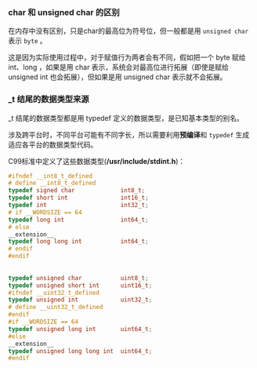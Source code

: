 ### char 和 unsigned char 的区别

在内存中没有区别，只是char的最高位为符号位，但一般都是用 `unsigned char` 表示 `byte` 。

这是因为实际使用过程中，对于赋值行为两者会有不同，假如把一个 byte 赋给 int、long ，如果是用 char 表示，系统会对最高位进行拓展（即使是赋给 unsigned int 也会拓展），但如果是用 unsigned char 表示就不会拓展。



### _t 结尾的数据类型来源

_t 结尾的数据类型都是用 typedef 定义的数据类型，是已知基本类型的别名。

涉及跨平台时，不同平台可能有不同字长，所以需要利用**预编译**和 `typedef` 生成适应各平台的数据类型代码。

C99标准中定义了这些数据类型(**/usr/include/stdint.h**)：

```c
#ifndef __int8_t_defined  
# define __int8_t_defined  
typedef signed char             int8_t;   
typedef short int               int16_t;  
typedef int                     int32_t;  
# if __WORDSIZE == 64  
typedef long int                int64_t;  
# else  
__extension__  
typedef long long int           int64_t;  
# endif  
#endif  
  
  
typedef unsigned char           uint8_t;  
typedef unsigned short int      uint16_t;  
#ifndef __uint32_t_defined  
typedef unsigned int            uint32_t;  
# define __uint32_t_defined  
#endif  
#if __WORDSIZE == 64  
typedef unsigned long int       uint64_t;  
#else  
__extension__  
typedef unsigned long long int  uint64_t;  
#endif 
```

